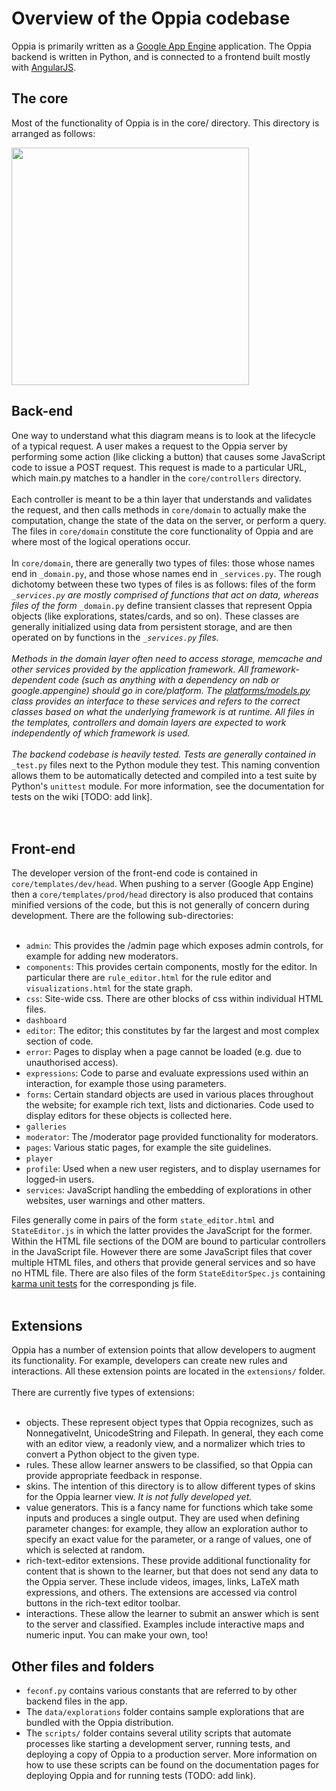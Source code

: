 # Overview of the Oppia codebase #

Oppia is primarily written as a [Google App Engine](https://developers.google.com/appengine/docs/whatisgoogleappengine) application. The Oppia backend is written in Python, and is connected to a frontend built mostly with [AngularJS](http://angularjs.org/).

## The core ##

Most of the functionality of Oppia is in the core/ directory. This directory is arranged as follows:

<img src='https://raw.githubusercontent.com/oppia/oppia/wiki/images/codebaseOverview.png' width='380'>


<h2>Back-end</h2>

One way to understand what this diagram means is to look at the lifecycle of a typical request. A user makes a request to the Oppia server by performing some action (like clicking a button) that causes some JavaScript code to issue a POST request. This request is made to a particular URL, which main.py matches to a handler in the <code>core/controllers</code> directory.<br>
<br>
Each controller is meant to be a thin layer that understands and validates the request, and then calls methods in <code>core/domain</code> to actually make the computation, change the state of the data on the server, or perform a query. The files in <code>core/domain</code> constitute the core functionality of Oppia and are where most of the logical operations occur.<br>
<br>
In <code>core/domain</code>, there are generally two types of files: those whose names end in <code>_domain.py</code>, and those whose names end in <code>_services.py</code>. The rough dichotomy between these two types of files is as follows: files of the form <code>*_services.py</code> are mostly comprised of functions that act on data, whereas files of the form <code>*_domain.py</code> define transient classes that represent Oppia objects (like explorations, states/cards, and so on). These classes are generally initialized using data from persistent storage, and are then operated on by functions in the <code>*_services.py</code> files.<br>
<br>
Methods in the domain layer often need to access storage, memcache and other services provided by the application framework. All framework-dependent code (such as anything with a dependency on ndb or google.appengine) should go in core/platform. The <a href='https://github.com/oppia/oppia/tree/master/core/platform/models.py'>platforms/models.py</a> class provides an interface to these services and refers to the correct classes based on what the underlying framework is at runtime. All files in the templates, controllers and domain layers are expected to work independently of which framework is used.<br>
<br>
The backend codebase is heavily tested. Tests are generally contained in <code>*_test.py</code> files next to the Python module they test. This naming convention allows them to be automatically detected and compiled into a test suite by Python's <code>unittest</code> module. For more information, see the documentation for tests on the wiki [TODO: add link].<br>
<br>
<br>
<h2>Front-end</h2>

The developer version of the front-end code is contained in <code>core/templates/dev/head</code>. When pushing to a server (Google App Engine) then a <code>core/templates/prod/head</code> directory is also produced that contains minified versions of the code, but this is not generally of concern during development. There are the following sub-directories:<br>
<br>
<ul><li><code>admin</code>: This provides the /admin page which exposes admin controls, for example for adding new moderators.<br>
</li><li><code>components</code>: This provides certain components, mostly for the editor. In particular there are <code>rule_editor.html</code> for the rule editor and <code>visualizations.html</code> for the state graph.<br>
</li><li><code>css</code>: Site-wide css. There are other blocks of css within individual HTML files.<br>
</li><li><code>dashboard</code>
</li><li><code>editor</code>: The editor; this constitutes by far the largest and most complex section of code.<br>
</li><li><code>error</code>: Pages to display when a page cannot be loaded (e.g. due to unauthorised access).<br>
</li><li><code>expressions</code>: Code to parse and evaluate expressions used within an interaction, for example those using parameters.<br>
</li><li><code>forms</code>: Certain standard objects are used in various places throughout the website; for example rich text, lists and dictionaries. Code used to display editors for these objects is collected here.<br>
</li><li><code>galleries</code>
</li><li><code>moderator</code>: The /moderator page provided functionality for moderators.<br>
</li><li><code>pages</code>: Various static pages, for example the site guidelines.<br>
</li><li><code>player</code>
</li><li><code>profile</code>: Used when a new user registers, and to display usernames for logged-in users.<br>
</li><li><code>services</code>: JavaScript handling the embedding of explorations in other websites, user warnings and other matters.</li></ul>


Files generally come in pairs of the form <code>state_editor.html</code> and <code>StateEditor.js</code> in which the latter provides the JavaScript for the former. Within the HTML file sections of the DOM are bound to particular controllers in the JavaScript file. However there are some JavaScript files that cover multiple HTML files, and others that provide general services and so have no HTML file. There are also files of the form <code>StateEditorSpec.js</code> containing <a href='SettingUpTests.md'>karma unit tests</a> for the corresponding js file.<br>
<br>
<h2>Extensions</h2>

Oppia has a number of extension points that allow developers to augment its functionality. For example, developers can create new rules and interactions. All these extension points are located in the <code>extensions/</code> folder.<br>
<br>
There are currently five types of extensions:<br>
<br>
<ul><li>objects. These represent object types that Oppia recognizes, such as NonnegativeInt, UnicodeString and Filepath. In general, they each come with an editor view, a readonly view, and a normalizer which tries to convert a Python object to the given type.<br>
</li><li>rules. These allow learner answers to be classified, so that Oppia can provide appropriate feedback in response.<br>
</li><li>skins. The intention of this directory is to allow different types of skins for the Oppia learner view. <i>It is not fully developed yet.</i>
</li><li>value generators. This is a fancy name for functions which take some inputs and produces a single output. They are used when defining parameter changes: for example, they allow an exploration author to specify an exact value for the parameter, or a range of values, one of which is selected at random.<br>
</li><li>rich-text-editor extensions. These provide additional functionality for content that is shown to the learner, but that does not send any data to the Oppia server. These include videos, images, links, LaTeX math expressions, and others. The extensions are accessed via control buttons in the rich-text editor toolbar.<br>
</li><li>interactions. These allow the learner to submit an answer which is sent to the server and classified. Examples include interactive maps and numeric input. You can make your own, too!</li></ul>


<h2>Other files and folders</h2>

<ul><li><code>feconf.py</code> contains various constants that are referred to by other backend files in the app.<br>
</li><li>The <code>data/explorations</code> folder contains sample explorations that are bundled with the Oppia distribution.<br>
</li><li>The <code>scripts/</code> folder contains several utility scripts that automate processes like starting a development server, running tests, and deploying a copy of Oppia to a production server. More information on how to use these scripts can be found on the documentation pages for deploying Oppia and for running tests (TODO: add link).

